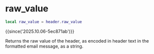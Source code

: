 # raw_value

```lua
local raw_value = header.raw_value
```

{{since('2025.10.06-5ec871ab')}}

Returns the raw value of the header, as encoded in header text in the formatted
email message, as a string.
